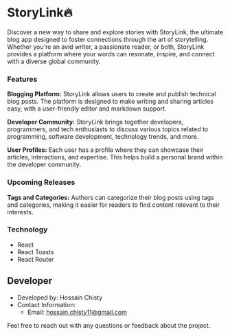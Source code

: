 # StoryLink🔥

Discover a new way to share and explore stories with StoryLink, the ultimate blog app designed to foster connections through the art of storytelling. Whether you're an avid writer, a passionate reader, or both, StoryLink provides a platform where your words can resonate, inspire, and connect with a diverse global community.

### Features

**Blogging Platform:** StoryLink allows users to create and publish technical blog posts. The platform is designed to make writing and sharing articles easy, with a user-friendly editor and markdown support.

**Developer Community:** StoryLink brings together developers, programmers, and tech enthusiasts to discuss various topics related to programming, software development, technology trends, and more.

**User Profiles:** Each user has a profile where they can showcase their articles, interactions, and expertise. This helps build a personal brand within the developer community.

### Upcoming Releases

**Tags and Categories:** Authors can categorize their blog posts using tags and categories, making it easier for readers to find content relevant to their interests.

### Technology

- React
- React Toasts
- React Router

## Developer

- Developed by: Hossain Chisty
- Contact Information:
  - Email: hossain.chisty11@gmail.com

Feel free to reach out with any questions or feedback about the project.
